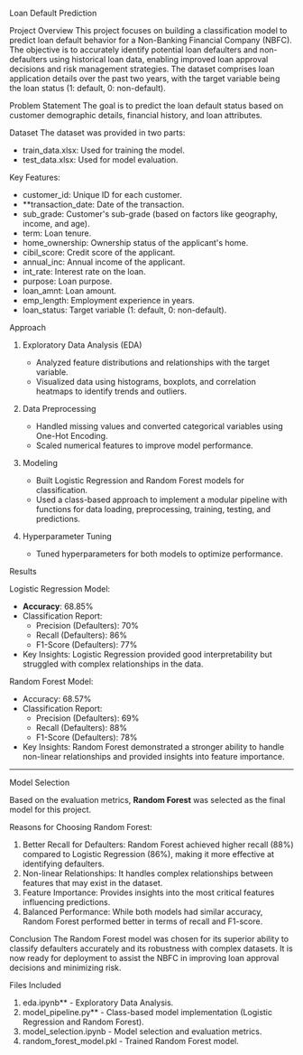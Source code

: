 Loan Default Prediction 

Project Overview
This project focuses on building a classification model to predict loan default behavior for a Non-Banking Financial Company (NBFC). The objective is to accurately identify potential loan defaulters and non-defaulters using historical loan data, enabling improved loan approval decisions and risk management strategies. The dataset comprises loan application details over the past two years, with the target variable being the loan status (1: default, 0: non-default).  

Problem Statement 
The goal is to predict the loan default status based on customer demographic details, financial history, and loan attributes.  

Dataset
The dataset was provided in two parts:  
- train_data.xlsx: Used for training the model.  
- test_data.xlsx: Used for model evaluation.  

Key Features:  
- customer_id: Unique ID for each customer.  
- **transaction_date: Date of the transaction.  
- sub_grade: Customer's sub-grade (based on factors like geography, income, and age).  
- term: Loan tenure.  
- home_ownership: Ownership status of the applicant's home.  
- cibil_score: Credit score of the applicant.  
- annual_inc: Annual income of the applicant.  
- int_rate: Interest rate on the loan.  
- purpose: Loan purpose.  
- loan_amnt: Loan amount.  
- emp_length: Employment experience in years.  
- loan_status: Target variable (1: default, 0: non-default).  



Approach

1. Exploratory Data Analysis (EDA)
   - Analyzed feature distributions and relationships with the target variable.  
   - Visualized data using histograms, boxplots, and correlation heatmaps to identify trends and outliers.  

2. Data Preprocessing
   - Handled missing values and converted categorical variables using One-Hot Encoding.  
   - Scaled numerical features to improve model performance.  

3. Modeling 
   - Built Logistic Regression and Random Forest models for classification.  
   - Used a class-based approach to implement a modular pipeline with functions for data loading, preprocessing, training, testing, and predictions.  

4. Hyperparameter Tuning
   - Tuned hyperparameters for both models to optimize performance.  



Results 

Logistic Regression Model:  
- **Accuracy**: 68.85%  
- Classification Report:  
  - Precision (Defaulters): 70%  
  - Recall (Defaulters): 86%  
  - F1-Score (Defaulters): 77%  
- Key Insights: Logistic Regression provided good interpretability but struggled with complex relationships in the data.  

Random Forest Model:  
- Accuracy: 68.57%  
- Classification Report:  
  - Precision (Defaulters): 69%  
  - Recall (Defaulters): 88%  
  - F1-Score (Defaulters): 78%  
- Key Insights: Random Forest demonstrated a stronger ability to handle non-linear relationships and provided insights into feature importance.  

---

Model Selection  

Based on the evaluation metrics, **Random Forest** was selected as the final model for this project.  

Reasons for Choosing Random Forest:  
1. Better Recall for Defaulters: Random Forest achieved higher recall (88%) compared to Logistic Regression (86%), making it more effective at identifying defaulters.  
2. Non-linear Relationships: It handles complex relationships between features that may exist in the dataset.  
3. Feature Importance: Provides insights into the most critical features influencing predictions.  
4. Balanced Performance: While both models had similar accuracy, Random Forest performed better in terms of recall and F1-score.  



Conclusion
The Random Forest model was chosen for its superior ability to classify defaulters accurately and its robustness with complex datasets. It is now ready for deployment to assist the NBFC in improving loan approval decisions and minimizing risk.  



Files Included
1. eda.ipynb** - Exploratory Data Analysis.  
2. model_pipeline.py** - Class-based model implementation (Logistic Regression and Random Forest).  
3. model_selection.ipynb - Model selection and evaluation metrics.  
4. random_forest_model.pkl - Trained Random Forest model.  
